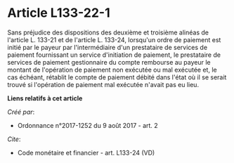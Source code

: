 # Article L133-22-1

Sans préjudice des dispositions des deuxième et troisième alinéas de l'article L. 133-21 et de l'article L. 133-24, lorsqu'un
ordre de paiement est initié par le payeur par l'intermédiaire d'un prestataire de services de paiement fournissant un
service d'initiation de paiement, le prestataire de services de paiement gestionnaire du compte rembourse au payeur le
montant de l'opération de paiement non exécutée ou mal exécutée et, le cas échéant, rétablit le compte de paiement débité
dans l'état où il se serait trouvé si l'opération de paiement mal exécutée n'avait pas eu lieu.

**Liens relatifs à cet article**

_Créé par_:

  - Ordonnance n°2017-1252 du 9 août 2017 - art. 2

_Cite_:

  - Code monétaire et financier - art. L133-24 (VD)
